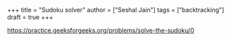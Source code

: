 +++
title = "Sudoku solver"
author = ["Seshal Jain"]
tags = ["backtracking"]
draft = true
+++

<https://practice.geeksforgeeks.org/problems/solve-the-sudoku/0>
